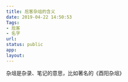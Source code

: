 ```yaml
---
title: 卮客杂俎的含义
date: 2019-04-22 14:50:53
Tags:
- 卮客
- 名字
url:
status: public
app:
layout:
---
```

杂俎是杂录、笔记的意思，比如著名的《酉阳杂俎》
